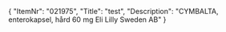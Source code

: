 {
  "ItemNr": "021975",
  "Title": "test",
  "Description": "CYMBALTA, enterokapsel, hård 60 mg Eli Lilly Sweden AB"
}